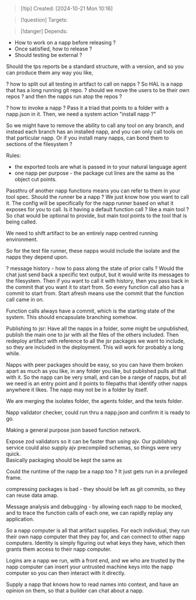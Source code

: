 
>[!tip] Created: [2024-10-21 Mon 10:16]

>[!question] Targets: 

>[!danger] Depends: 


- How to work on a napp before releasing ?
- Once satisfied, how to release ?
- Should testing be external ?

Should the tps reports be a standard structure, with a version, and so you can produce them any way you like, 

? how to split out all testing in artifact to call on napps ?
So HAL is a napp that has a long running git repo.
? should we move the users to be their own repos ? and then the napps run atop the repos ?

? how to invoke a napp ?
Pass it a triad that points to a folder with a napp.json in it.
Then, we need a system action "install napp ?"

So we might have to remove the ability to call any tool on any branch, and instead each branch has an installed napp, and you can only call tools on that particular napp.
Or if you install many napps, can bond them to sections of the filesystem ?

Rules:
- the exported tools are what is passed in to your natural language agent
- one napp per purpose - the package cut lines are the same as the object cut points.

Passthru of another napp functions means you can refer to them in your tool spec.
Should the runner be a napp ?  We just know how you want to call it.
The config will be specifically for the napp runner based on what it exposes for you to call.
Is it having a default function call ? like a main tool ?
So chat would be optional to provide, but main tool points to the tool that is being called.

We need to shift artifact to be an entirely napp centred running environment.

So for the test file runner, these napps would include the isolate and the napps they depend upon.

? message history - how to pass along the state of prior calls ?
Would the chat just send back a specific text output, but it would write its messages to the filesystem.  Then if you want to call it with history, then you pass back in the commit that you want it to start from.  So every function call also has a commit to start from.  Start afresh means use the commit that the function call came in on.

Function calls always have a commit, which is the starting state of the system.  This should encapsulate branching somehow.

Publishing to jsr:
Have all the napps in a folder, some might be unpublished, publish the main one to jsr with all the files of the others included.  Then redeploy artifact with reference to all the jsr packages we want to include, so they are included in the deployment.  This will work for probably a long while.

Napps with peer packages should be easy, so you can have them broken apart as much as you like, in any folder you like, but published pulls all that with it.  So the napp can be very small, and can be a range of napps, but all we need is an entry point and it points to filepaths that identify other napps anywhere it likes.  The napp may not be in a folder by itself.

We are merging the isolates folder, the agents folder, and the tests folder.

Napp validator checker, could run thru a napp.json and confirm it is ready to go.

Making a general purpose json based function network.

Expose zod validators so it can be faster than using ajv.  Our publishing service could also supply ajv precompiled schemas, so things were very quick.  
Basically packaging should be kept the same as 

Could the runtime of the napp be a napp too ?  It just gets run in a prvileged frame.

compressing packages is bad - they should be left as git commits, so they can reuse data amap.

Message analysis and debugging - by allowing each napp to be mocked, and to trace the function calls of each one, we can rapidly replay any application.

So a napp computer is all that artifact supplies.  For each individual, they run their own napp computer that they pay for, and can connect to other napp computers.  Identity is simply figuring out what keys they have, which then grants them access to their napp computer.

Logins are a napp we run, with a front end, and we who are trusted by the napp computer can insert your untrusted machine keys into the napp computer so you can then interact with it directly.

Supply a napp that knows how to read names into context, and have an opinion on them, so that a builder can chat about a napp.